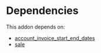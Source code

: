 # Dependencies

This addon depends on:

- [account_invoice_start_end_dates](https://github.com/bringout/oca-technical)
- [sale](https://github.com/bringout/oca-ocb-sale/tree/5d9b47ce90463a1c61e6fb80db86d42fb811e501/odoo-bringout-oca-ocb-sale)
